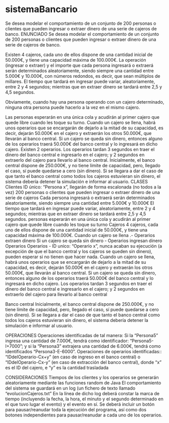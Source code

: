 # sistemaBancario
Se desea modelar el comportamiento de un conjunto de 200 personas o clientes que pueden ingresar o extraer dinero de una serie de cajeros de banco. 
ENUNCIADO
Se desea modelar el comportamiento de un conjunto de 200 personas o clientes que pueden ingresar o extraer dinero de una serie de cajeros de banco. 

Existen 4 cajeros, cada uno de ellos dispone de una cantidad inicial de 50.000€, y tiene una capacidad máxima de 100.000€. 
La operación (ingresar o extraer) y el importe que cada persona ingresará o extraerá serán determinados aleatoriamente, siendo siempre una cantidad entre 5.000€ y 10.000€, con números redondos, es decir, que sean múltiplos de millares.
El tiempo que tardará en ingresar puede variar, aleatoriamente, entre 2 y 4 segundos; mientras que en extraer dinero se tardará entre 2,5 y 4,5 segundos. 

Obviamente, cuando hay una persona operando con un cajero determinado, ninguna otra persona puede hacerlo a la vez en el mismo cajero. 

Las personas esperarán en una única cola y acudirán al primer cajero que quede libre cuando les toque su turno. Cuando un cajero se llena, habrá unos operarios que se encargarán de dejarlo a la mitad de su capacidad, es decir, dejarán 50.000€ en el cajero y extraerán los otros 50.000€, que llevarán al banco central. Si un cajero se queda sin dinero, entonces alguno de los operarios traerá 50.000€ del banco central y lo ingresará en dicho cajero. Existen 2 operarios. Los operarios tardan 3 segundos en traer el dinero del banco central e ingresarlo en el cajero; y 2 segundos en extraerlo del cajero para llevarlo al banco central. Inicialmente, el banco central dispone de 250.000€, y no tiene límite de capacidad, pero, llegado el caso, sí puede quedarse a cero (sin dinero). Si se llegara a dar el caso de que tanto el banco central como todos los cajeros estuvieran sin dinero, el sistema debería detener la simulación e informar al usuario.
CLASES
Clientes
ID único: “Persona x”, llegarán de forma escalonada (no todos a la vez)
200 personas o clientes que pueden ingresar o extraer dinero de una serie de cajeros
Cada persona ingresará o extraerá serán determinados aleatoriamente, siendo siempre una cantidad entre 5.000€ y 10.000€
El tiempo que tardará en ingresar puede variar, aleatoriamente, entre 2 y 4 segundos; mientras que en extraer dinero se tardará entre 2,5 y 4,5 segundos.
personas esperarán en una única cola y acudirán al primer cajero que quede libre cuando les toque su turno
Cajeros
4 cajeros, cada uno de ellos dispone de una cantidad inicial de 50.000€, y tiene una capacidad máxima de 100.000€. 
Cuando un cajero se llena .- Operarios extraen dinero
Si un cajero se queda sin dinero - Operarios ingresan dinero
Operarios
Operarios - ID unico: “Operario x”, nunca acaban su ejecución (a excepción de que el banco central y los cajeros se queden sin dinero), pueden esperar si no tienen que hacer nada.
Cuando un cajero se llena, habrá unos operarios que se encargarán de dejarlo a la mitad de su capacidad, es decir, dejarán 50.000€ en el cajero y extraerán los otros 50.000€, que llevarán al banco central.
Si un cajero se queda sin dinero, entonces alguno de los operarios traerá 50.000€ del banco central y lo ingresará en dicho cajero.
Los operarios tardan 3 segundos en traer el dinero del banco central e ingresarlo en el cajero; y 2 segundos en extraerlo del cajero para llevarlo al banco central

Banco central
 Inicialmente, el banco central dispone de 250.000€, y no tiene límite de capacidad, pero, llegado el caso, sí puede quedarse a cero (sin dinero). Si se llegara a dar el caso de que tanto el banco central como todos los cajeros estuvieran sin dinero, el sistema debería detener la simulación e informar al usuario.

OPERACIONES
Operaciones identificadas de tal manera: Si la “Persona5” ingresa una cantidad de 7.000€, tendrá como identificador: “Persona5-I+7000”; y si la “Persona3” extrajera una cantidad de 6.000€, tendrá como identificados “Persona3-E-6000”.
Operaciones de operarios identificadas:: “IDdelOperario-Cx+y” (en caso de ingreso en el banco central) o “IDdelOperario-Cx-y” (en caso de extracción del banco central), donde “x” es el ID del cajero, e “y” es la cantidad trasladada

CONSIDERACIONES
Tiempos de los clientes y los operarios se generarán aleatoriamente mediante las funciones random de Java
El comportamiento del sistema se guardará en un log (un fichero de texto llamado “evolucionCajeros.txt”
En la línea de dicho log deberá constar la marca de tiempo (incluyendo la fecha, la hora, el minuto y el segundo determinado en el que tuvo lugar el evento) y el evento en sí.
Se deberá incluir un botón para pausar/reanudar toda la ejecución del programa, así como dos botones independientes para pausar/reanudar a cada uno de los operarios.


